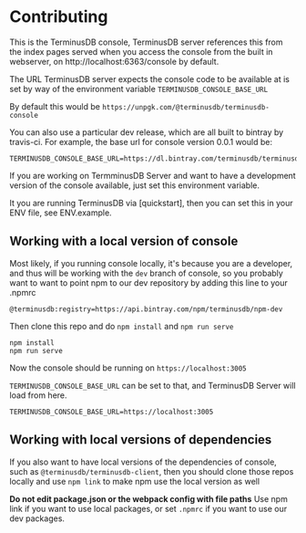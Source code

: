 
# Contributing 

This is the TerminusDB console, TerminusDB server references this from the
index pages served when you access the console from the built in webserver,
on http://localhost:6363/console by default.

The URL TerminusDB server expects the console code to be available at is set by
way of the environment variable `TERMINUSDB_CONSOLE_BASE_URL`

By default this would be `https://unpgk.com/@terminusdb/terminusdb-console`

You can also use a particular dev release, which are all built to bintray by travis-ci. For example, the base url for console version 0.0.1 would be:

```
TERMINUSDB_CONSOLE_BASE_URL=https://dl.bintray.com/terminusdb/terminusdb/0.0.1
```

If you are working on TermminusDB Server and want to have
a development version of the console available, just set this
environment variable.

It you are running TerminusDB via [quickstart], then you can set this in your ENV file, see ENV.example.

## Working with a local version of console

Most likely, if you running console locally, it's because you are
a developer, and thus will be working with the `dev` branch of
console, so you probably want to want to point npm to our dev
repository by adding this line to your .npmrc

```
@terminusdb:registry=https://api.bintray.com/npm/terminusdb/npm-dev
```

Then clone this repo and do `npm install` and `npm run serve`

```
npm install
npm run serve
```

Now the console should be running on `https://localhost:3005`

`TERMINUSDB_CONSOLE_BASE_URL` can be set to that, and TerminusDB Server will load from here.

```
TERMINUSDB_CONSOLE_BASE_URL=https://localhost:3005
```

## Working with local versions of dependencies

If you also want to have local versions of the dependencies of console, such as `@terminusdb/terminusdb-client`, then you should clone those repos locally and use `npm link` to make npm use the local version as well

**Do not edit package.json or the webpack config with file paths** Use npm link if you want to use local packages, or set `.npmrc` if you want to use our dev packages.


